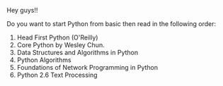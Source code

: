 Hey guys!!

Do you want to start Python from basic then read in the following order:
1. Head First Python (O'Reilly)
2. Core Python by Wesley Chun.
3. Data Structures and Algorithms in Python
4. Python Algorithms
5. Foundations of Network Programming in Python
6. Python 2.6 Text Processing